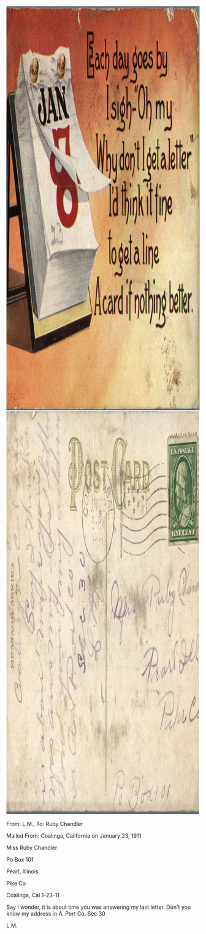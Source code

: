 <html><body><a href="/wp-content/uploads/2014/05/postcard-2014-20140501_18152315_0188.jpg"><img class="alignnone size-full wp-image-564" src="/wp-content/uploads/2014/05/postcard-2014-20140501_18152315_0188.jpg" alt="postcard-2014-20140501_18152315_0188" width="1504" height="1053"></a> <a href="/wp-content/uploads/2014/05/postcard-2014-20140501_18153076_0189.jpg"><img class="alignnone size-full wp-image-565" src="/wp-content/uploads/2014/05/postcard-2014-20140501_18153076_0189.jpg" alt="postcard-2014-20140501_18153076_0189" width="1511" height="1050"></a>



From: L.M., To: Ruby Chandler

Mailed From: Coalinga, California on January 23, 1911



Miss Ruby Chandler

Po Box 101

Pearl, Illinois

Pike Co



Coalinga, Cal 1-23-11

Say I wonder, it is about time you was answering my last letter. Don't you know my address in A. Port Co. Sec 30

L.M.</body></html>